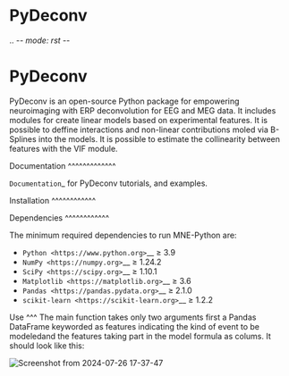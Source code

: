 # PyDeconv
.. -*- mode: rst -*-


PyDeconv
==========

PyDeconv is an open-source Python package for empowering neuroimaging with ERP deconvolution for EEG and MEG data.
It includes modules for create linear models based on experimental features. It is possible to deffine interactions
and non-linear contributions moled via B-Splines into the models. It is possible to estimate the collinearity between 
features with the VIF module.


Documentation
^^^^^^^^^^^^^

`Documentation`_ for PyDeconv tutorials,
and examples.

Installation
^^^^^^^^^^^^




Dependencies
^^^^^^^^^^^^

The minimum required dependencies to run MNE-Python are:

- `Python <https://www.python.org>`__ ≥ 3.9
- `NumPy <https://numpy.org>`__ ≥ 1.24.2
- `SciPy <https://scipy.org>`__ ≥ 1.10.1
- `Matplotlib <https://matplotlib.org>`__ ≥ 3.6
- `Pandas <https://pandas.pydata.org>`__ ≥ 2.1.0
- `scikit-learn <https://scikit-learn.org>`__ ≥ 1.2.2  

Use
^^^
The main function takes only two arguments first a Pandas DataFrame keyworded as features indicating the kind 
of event to be modeledand the features taking part in the model formula as colums. It should look like this:

![Screenshot from 2024-07-26 17-37-47](https://github.com/user-attachments/assets/3fac675c-89fa-4288-b335-c6057ce1ddc4)


